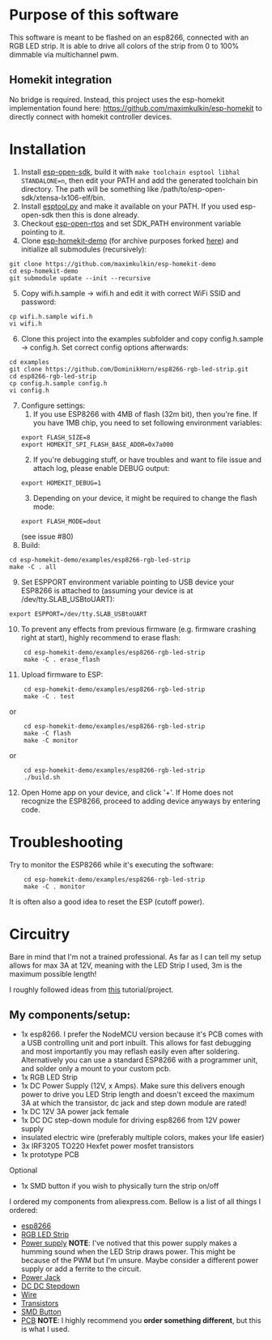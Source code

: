 # Purpose of this software
This software is meant to be flashed on an esp8266, connected with an RGB LED strip.
It is able to drive all colors of the strip from 0 to 100% dimmable via multichannel
pwm.

## Homekit integration
No bridge is required. Instead, this project uses the esp-homekit implementation found
here: https://github.com/maximkulkin/esp-homekit to directly connect with homekit
controller devices.

# Installation
1. Install [esp-open-sdk](https://github.com/pfalcon/esp-open-sdk), build it with `make toolchain esptool libhal STANDALONE=n`, then edit your PATH and add the generated toolchain bin directory. The path will be something like /path/to/esp-open-sdk/xtensa-lx106-elf/bin.
2. Install [esptool.py](https://github.com/themadinventor/esptool) and make it available on your PATH. If you used esp-open-sdk then this is done already.
3. Checkout [esp-open-rtos](https://github.com/SuperHouse/esp-open-rtos) and set SDK_PATH environment variable pointing to it.
4. Clone [esp-homekit-demo](https://github.com/maximkulkin/esp-homekit-demo) (for archive purposes forked [here](https://github.com/DominikHorn/esp-homekit-demo))
   and initialize all submodules (recursively):
```shell
git clone https://github.com/maximkulkin/esp-homekit-demo
cd esp-homekit-demo
git submodule update --init --recursive
```
5. Copy wifi.h.sample -> wifi.h and edit it with correct WiFi SSID and password:
```shell
cp wifi.h.sample wifi.h
vi wifi.h
```
6. Clone this project into the examples subfolder and copy config.h.sample -> config.h. Set correct config options afterwards:
```shell
cd examples
git clone https://github.com/DominikHorn/esp8266-rgb-led-strip.git
cd esp8266-rgb-led-strip
cp config.h.sample config.h
vi config.h
```
7. Configure settings:
    1. If you use ESP8266 with 4MB of flash (32m bit), then you're fine. If you have
1MB chip, you need to set following environment variables:
    ```shell
    export FLASH_SIZE=8
    export HOMEKIT_SPI_FLASH_BASE_ADDR=0x7a000
    ```
    2. If you're debugging stuff, or have troubles and want to file issue and attach log, please enable DEBUG output:
    ```shell
    export HOMEKIT_DEBUG=1
    ```
    3. Depending on your device, it might be required to change the flash mode:
    ```shell
    export FLASH_MODE=dout
    ```
    (see issue #80)
8. Build:
```shell
cd esp-homekit-demo/examples/esp8266-rgb-led-strip
make -C . all
```
9. Set ESPPORT environment variable pointing to USB device your ESP8266 is attached
   to (assuming your device is at /dev/tty.SLAB_USBtoUART):
```shell
export ESPPORT=/dev/tty.SLAB_USBtoUART
```
10. To prevent any effects from previous firmware (e.g. firmware crashing right at
   start), highly recommend to erase flash:
```shell
    cd esp-homekit-demo/examples/esp8266-rgb-led-strip
    make -C . erase_flash
```
11. Upload firmware to ESP:
```shell
    cd esp-homekit-demo/examples/esp8266-rgb-led-strip
    make -C . test
```
  or
```shell
    cd esp-homekit-demo/examples/esp8266-rgb-led-strip
    make -C flash
    make -C monitor
```
  or
```shell
    cd esp-homekit-demo/examples/esp8266-rgb-led-strip
    ./build.sh
```
12. Open Home app on your device, and click '+'. If Home does not recognize the ESP8266,
proceed to adding device anyways by entering code.

# Troubleshooting
Try to monitor the ESP8266 while it's executing the software:
```shell
    cd esp-homekit-demo/examples/esp8266-rgb-led-strip
    make -C . monitor
```
It is often also a good idea to reset the ESP (cutoff power).

# Circuitry
Bare in mind that I'm not a trained professional. As far as I can tell my setup allows for max
3A at 12V, meaning with the LED Strip I used, 3m is the maximum possible length!

I roughly followed ideas from [this](https://learn.adafruit.com/rgb-led-strips/usage) tutorial/project.

## My components/setup:
* 1x esp8266. I prefer the NodeMCU version because it's PCB comes with a USB controlling unit
  and port inbuilt. This allows for fast debugging and most importantly you may reflash easily
  even after soldering. Alternatively you can use a standard ESP8266 with a programmer unit,
  and solder only a mount to your custom pcb.
* 1x RGB LED Strip
* 1x DC Power Supply (12V, x Amps). Make sure this delivers enough power to drive you LED Strip length
  and doesn't exceed the maximum 3A at which the transistor, dc jack and step down module are rated! 
* 1x DC 12V 3A power jack female
* 1x DC DC step-down module for driving esp8266 from 12V power supply
* insulated electric wire (preferably multiple colors, makes your life easier)
* 3x IRF3205 TO220 Hexfet power mosfet transistors
* 1x prototype PCB 

Optional
* 1x SMD button if you wish to physically turn the strip on/off

I ordered my components from aliexpress.com. Bellow is a list of all things I ordered:
* [esp8266](https://www.aliexpress.com/item/New-Wireless-module-NodeMcu-Lua-WIFI-Internet-of-Things-development-board-based-ESP8266-with-pcb-Antenna/32656775273.html?spm=a2g0s.9042311.0.0.77c94c4dQ49BNu)
* [RGB LED Strip](https://www.aliexpress.com/item/EnwYe-LED-Strip-5050-Waterproof-DC12V-Flexible-LED-Light-60-leds-m-IP65-Waterproof-5m-lot/32359369314.html?spm=a2g0s.9042311.0.0.77c94c4dQ49BNu)
* [Power supply](https://www.aliexpress.com/item/1-x-AC-100V-240V-to-DC-12V-1A-2A-3A-5A-6A-8A-lighting-transformers/32672191071.html?spm=a2g0s.9042311.0.0.77c94c4dQ49BNu)
  **NOTE**: I've notived that this power supply makes a humming sound when the LED Strip draws power. This might be because of the PWM but I'm unsure. Maybe consider a different power supply or add a ferrite to the circuit.
* [Power Jack](https://www.aliexpress.com/item/10Pcs-3A-12v-For-DC-Power-Supply-Jack-Socket-Female-Panel-Mount-Connector-5-5mm-2/32802422987.html?spm=a2g0s.9042311.0.0.77c94c4dQ49BNu)
* [DC DC Stepdown](https://www.aliexpress.com/item/10PCS-XM1584-Ultra-small-size-DC-DC-step-down-power-supply-module-3A-adjustable-step-down/1342127513.html?spm=a2g0s.9042311.0.0.77c94c4dQ49BNu)
* [Wire](https://www.aliexpress.com/item/Tinned-copper-22AWG-electric-wire-UL1007-PVC-insulated-wire-Electric-cable-Electrical-and-electronic-equipment-internal/32803735198.html?spm=a2g0s.9042311.0.0.77c94c4dQ49BNu)
* [Transistors](https://www.aliexpress.com/item/10PCS-IRF3205PBF-TO220-IRF3205-TO-220-HEXFET-Power-MOSFET-new-and-original-IC-free-shippin/32517514473.html?spm=a2g0s.9042311.0.0.77c94c4dQ49BNu)
* [SMD Button](https://www.aliexpress.com/item/100PCS-Lot-SMD-Button-6x6x4-3mm-6-6-4-3mm-Plastic-Head-Tact-Switch-Push-Bottun/32703740198.html?spm=a2g0s.9042311.0.0.77c94c4dQ49BNu)
* [PCB](https://www.aliexpress.com/item/5PCS-Universal-PCB-Board-50x70-mm-2-54mm-Hole-Pitch-DIY-Prototype-Paper-Printed-Circuit-Board/32858951350.html?spm=a2g0s.9042311.0.0.77c94c4dQ49BNu) **NOTE**: I highly recommend you **order something different**, but this is what I used.
